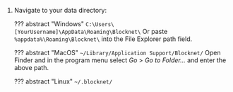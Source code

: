 1. Navigate to your data directory:

	??? abstract "Windows"
		```
		C:\Users\[YourUsername]\AppData\Roaming\Blocknet\
		```
		Or paste `%appdata%\Roaming\Blocknet\` into the File Explorer path field.
	
	??? abstract "MacOS"
		```
		~/Library/Application Support/Blocknet/
		```
		Open Finder and in the program menu select *Go* > *Go to Folder...* and enter the above path.

	??? abstract "Linux"
		```
		~/.blocknet/
		```
